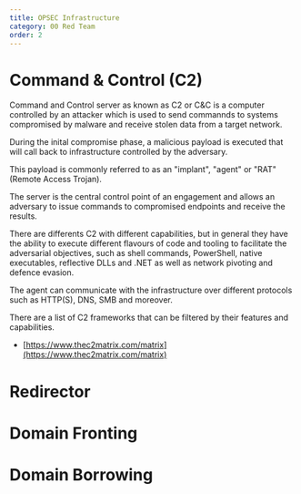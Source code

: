 ```yaml
---
title: OPSEC Infrastructure
category: 00 Red Team
order: 2
---
```


# Command & Control (C2)

Command and Control server as known as C2 or C&C is a computer controlled by an attacker which is used to send commannds to systems compromised by malware and receive stolen data from a target network.

During the inital compromise phase, a malicious payload is executed that will call back to infrastructure controlled by the adversary.

This payload is commonly referred to as an "implant", "agent" or "RAT" (Remote Access Trojan).

The server is the central control point of an engagement and allows an adversary to issue commands to compromised endpoints and receive the results.

There are differents C2 with different capabilities, but in general they have the ability to execute different flavours of code and tooling to facilitate the adversarial objectives, such as shell commands, PowerShell, native executables, reflective DLLs and .NET as well as network pivoting and defence evasion.

The agent can communicate with the infrastructure over different protocols such as HTTP(S), DNS, SMB and moreover.

There are a list of C2 frameworks that can be filtered by their features and capabilities.

* [https://www.thec2matrix.com/matrix](https://www.thec2matrix.com/matrix)

# Redirector


# Domain Fronting


# Domain Borrowing

